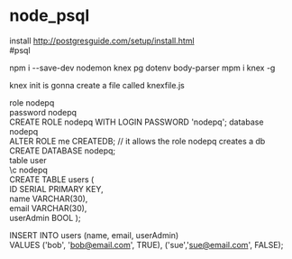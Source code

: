 # node_psql


install http://postgresguide.com/setup/install.html  
#psql  

npm i --save-dev nodemon knex pg dotenv body-parser
mpm i knex -g  

knex init is gonna create a file called knexfile.js  

role nodepq  
password nodepq  
  CREATE ROLE nodepq WITH LOGIN PASSWORD 'nodepq';
database nodepq  
  ALTER ROLE me CREATEDB; // it allows the role nodepq creates a db  
  CREATE DATABASE nodepq;  
table user  
  \c nodepq  
  CREATE TABLE users (  
  ID SERIAL PRIMARY KEY,  
  name VARCHAR(30),  
  email VARCHAR(30),  
  userAdmin BOOL
);  

INSERT INTO users (name, email, userAdmin)  
VALUES ('bob', 'bob@email.com', TRUE), ('sue','sue@email.com', FALSE);  


